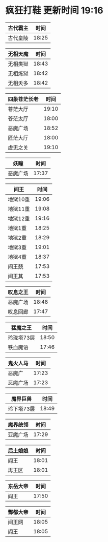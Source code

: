 # 疯狂打鞋 更新时间 19:16

| 古代霸主   | 时间    |
|--------|-------|
| 古代皇陵 | 18:25 |

| 无相天魔   | 时间    |
|--------|-------|
| 无相类狱 | 18:43 |
| 无相炼狱 | 18:42 |
| 无相夭多 | 18:42 |

| 四象苍茫长老   | 时间    |
|--------|-------|
| 苍茫大厅 | 19:10 |
| 苍茫太厅 | 18:00 |
| 恶魔广场 | 18:52 |
| 匠茫大厅 | 18:00 |
| 虚无之关 | 19:10 |

| 妖瞳   | 时间    |
|--------|-------|
| 恶魔广场 | 17:37 |

| 间王   | 时间    |
|--------|-------|
| 地狱10重 | 19:06 |
| 地狱11重 | 19:08 |
| 地狱12重 | 19:16 |
| 地狱1重 | 18:25 |
| 地狱2重 | 18:29 |
| 地狱3重 | 19:01 |
| 地狱4重 | 18:37 |
| 间王兢 | 17:53 |
| 间王其 | 17:53 |

| 叹息之王   | 时间    |
|--------|-------|
| 恶魔广场 | 18:48 |
| 叹息回廊 | 17:47 |

| 猛魔之王   | 时间    |
|--------|-------|
| 玲珑塔73层 | 18:50 |
| 铁血魔语 | 17:46 |

| 鬼火人马   | 时间    |
|--------|-------|
| 恶魔广 | 17:23 |
| 恶魔广场 | 17:23 |

| 魔界巨兽   | 时间    |
|--------|-------|
| 玲下塔73层 | 18:49 |

| 魔界统领   | 时间    |
|--------|-------|
| 亚魔广场 | 17:29 |

| 后土娘娘   | 时间    |
|--------|-------|
| 阎王 | 18:01 |
| 再王区 | 18:01 |

| 东岳大帝   | 时间    |
|--------|-------|
| 阎王 | 17:50 |

| 酆都大帝   | 时间    |
|--------|-------|
| 间王网 | 18:05 |
| 阎王 | 18:05 |
